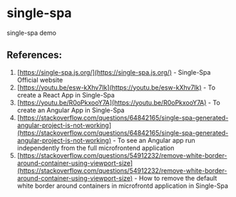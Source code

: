 # single-spa
single-spa demo


## **References:**
1. [https://single-spa.js.org/](https://single-spa.js.org/) - Single-Spa Official website
2. [https://youtu.be/esw-kXhv7Ik](https://youtu.be/esw-kXhv7Ik) - To create a React App in Single-Spa
3. [https://youtu.be/R0oPkxooY7A](https://youtu.be/R0oPkxooY7A) - To create an Angular App in Single-Spa
4. [https://stackoverflow.com/questions/64842165/single-spa-generated-angular-project-is-not-working](https://stackoverflow.com/questions/64842165/single-spa-generated-angular-project-is-not-working) - To see an Angular app run independently from the full microfrontend application
5. [https://stackoverflow.com/questions/54912232/remove-white-border-around-container-using-viewport-size](https://stackoverflow.com/questions/54912232/remove-white-border-around-container-using-viewport-size) - How to remove the default white border around containers in microfrontd application in Single-Spa